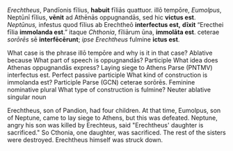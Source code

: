 *Erechtheus*, Pandīonis fīlius, **habuit** fīliās quattuor. illō tempōre, *Eumolpus*, Neptūnī fīlius, **vēnit** ad Athēnās oppugnandās, sed hic **victus est**. *Neptūnus,* infestus quod fīlius ab Erechtheō **interfectus est,** **dīxit** “Erecthei fīlia **immolanda est**.” itaque *Chthonia*, fīliārum ūna, **immolāta est**. ceterae *sorōrēs* sē **interfēcērunt**; *ipse Erechtheus* fulmine **ictus est**.

What case is the phrase illō tempōre and why is it in that case? Ablative because 
What part of speech is oppugnandās? Participle
What idea does Athenas oppugnandās express? Laying siege to Athens 
Parse (PNTMV) interfectus est. Perfect passive participle
What kind of construction is immolanda est? Participle 
Parse (GCN) ceterae sorōrēs. Feminine nominative plural
What type of construction is fulmine? Neuter ablative singular noun

Erechtheus, son of Pandion, had four children. At that time, Eumolpus, son of Neptune, came to lay siege to Athens, but this was defeated. Neptune, angry his son was killed by Erechteus, said "Erechtheus' daughter is sacrificed." So Cthonia, one daughter, was sacrificed. The rest of the sisters were destroyed. Erechtheus himself was struck down.  
